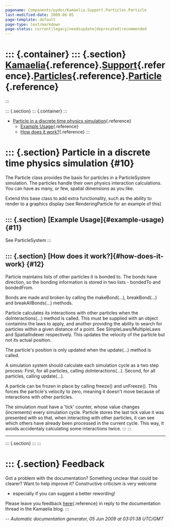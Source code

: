```yaml
---
pagename: Components/pydoc/Kamaelia.Support.Particles.Particle
last-modified-date: 2009-06-05
page-template: default
page-type: text/markdown
page-status: current|legacy|needsupdate|deprecated|recommended
---
```

::: {.container}
::: {.section}
[Kamaelia](/Components/pydoc/Kamaelia.html){.reference}.[Support](/Components/pydoc/Kamaelia.Support.html){.reference}.[Particles](/Components/pydoc/Kamaelia.Support.Particles.html){.reference}.[Particle](/Components/pydoc/Kamaelia.Support.Particles.Particle.html){.reference}
====================================================================================================================================================================================================================================================================================
:::

::: {.section}
::: {.container}
:::

-   [Particle in a discrete time physics simulation](#10){.reference}
    -   [Example Usage](#11){.reference}
    -   [How does it work?](#12){.reference}
:::

::: {.section}
Particle in a discrete time physics simulation {#10}
==============================================

The Particle class provides the basis for particles in a ParticleSystem
simulation. The particles handle their own physics interaction
calculations. You can have as many, or few, spatial dimensions as you
like.

Extend this base class to add extra functionality, such as the ability
to render to a graphics display (see RenderingParticle for an example of
this)

::: {.section}
[Example Usage]{#example-usage} {#11}
-------------------------------

See ParticleSystem
:::

::: {.section}
[How does it work?]{#how-does-it-work} {#12}
--------------------------------------

Particle maintains lists of other particles it is bonded to. The bonds
have direction, so the bonding information is stored in two lists -
bondedTo and bondedFrom.

Bonds are made and broken by calling the makeBond(\...), breakBond(\...)
and breakAllBonds(\...) methods.

Particle calculates its interactions with other particles when the
doInteractions(\...) method is called. This must be supplied with an
object containins the laws to apply, and another providing the ability
to search for particles within a given distance of a point. See
SimpleLaws/MultipleLaws and SpatialIndexer respectively. This updates
the velocity of the particle but not its actual position.

The particle\'s position is only updated when the update(\...) method is
called.

A simulation system should calculate each simulation cycle as a two step
process: First, for all particles, calling doInteractions(\...). Second,
for all particles, calling update(\...).

A particle can be frozen in place by calling freeze() and unFreeze().
This forces the particle\'s velocity to zero, meaning it doesn\'t move
because of interactions with other particles.

The simulation must have a \'tick\' counter, whose value changes
(increments) every simulation cycle. Particle stores the last tick value
it was presented with so that, when interacting with other particles, it
can see which others have already been processed in the current cycle.
This way, it avoids accidentaly calculating some interactions twice.
:::
:::

------------------------------------------------------------------------

::: {.section}
:::
:::

::: {.section}
Feedback
========

Got a problem with the documentation? Something unclear that could be
clearer? Want to help improve it? Constructive criticism is very welcome
- especially if you can suggest a better rewording!

Please leave you feedback
[here](../../../cgi-bin/blog/blog.cgi?rm=viewpost&nodeid=1142023701){.reference}
in reply to the documentation thread in the Kamaelia blog.
:::

*\-- Automatic documentation generator, 05 Jun 2009 at 03:01:38 UTC/GMT*
